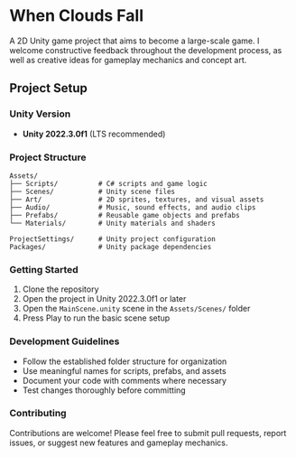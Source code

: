 # When Clouds Fall
A 2D Unity game project that aims to become a large-scale game. I welcome constructive feedback throughout the development process, as well as creative ideas for gameplay mechanics and concept art.

## Project Setup

### Unity Version
- **Unity 2022.3.0f1** (LTS recommended)

### Project Structure
```
Assets/
├── Scripts/          # C# scripts and game logic
├── Scenes/           # Unity scene files
├── Art/              # 2D sprites, textures, and visual assets
├── Audio/            # Music, sound effects, and audio clips
├── Prefabs/          # Reusable game objects and prefabs
└── Materials/        # Unity materials and shaders

ProjectSettings/      # Unity project configuration
Packages/             # Unity package dependencies
```

### Getting Started
1. Clone the repository
2. Open the project in Unity 2022.3.0f1 or later
3. Open the `MainScene.unity` scene in the `Assets/Scenes/` folder
4. Press Play to run the basic scene setup

### Development Guidelines
- Follow the established folder structure for organization
- Use meaningful names for scripts, prefabs, and assets
- Document your code with comments where necessary
- Test changes thoroughly before committing

### Contributing
Contributions are welcome! Please feel free to submit pull requests, report issues, or suggest new features and gameplay mechanics.
